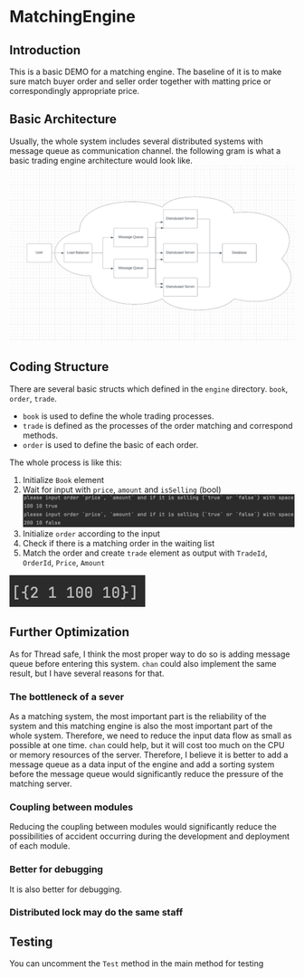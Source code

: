 # MatchingEngine

## Introduction
This is a basic DEMO for a matching engine. 
The baseline of it is to make sure 
match buyer order and seller order together with 
matting price or correspondingly appropriate price.

## Basic Architecture

Usually, the whole system includes several distributed systems
with message queue as communication channel. the following gram
is what a basic trading engine architecture would look like.
![](images/system-architecture.png)

## Coding Structure

There are several basic structs which defined in the `engine` directory.
`book`, `order`, `trade`.

* `book` is used to define the whole trading processes.
* `trade` is defined as the processes of the order matching and correspond methods.
* `order` is used to define the basic of each order.

The whole process is like this:
1. Initialize `Book` element
2. Wait for input with `price`, `amount` and `isSelling` (bool)
![](images/input.png)
3. Initialize `order` according to the input
4. Check if there is a matching order in the waiting list
5. Match the order and create `trade` element as output with `TradeId`, `OrderId`, `Price`, `Amount`

![](images/output.png)

## Further Optimization 

As for Thread safe, I think the most proper way to do so is adding
message queue before entering this system. `chan` could also implement 
the same result, but I have several reasons for that.

### The bottleneck of a sever
As a matching system, the most important part is
the reliability of the system and this matching engine is also the most important part
of the whole system. Therefore, we need to reduce the input data flow as small as possible at
one time. `chan` could help, but it will cost too much on the CPU or memory resources of the server.
Therefore, I believe it is better to add a message queue as a data input of the engine and add a sorting
system before the message queue would significantly reduce the pressure of the  matching server.

### Coupling between modules
Reducing the coupling between modules would significantly reduce the possibilities of accident occurring
during the development and deployment of each module.

### Better for debugging
It is also better for debugging.

### Distributed lock may do the same staff

## Testing 
You can uncomment the `Test` method in the main method for testing 